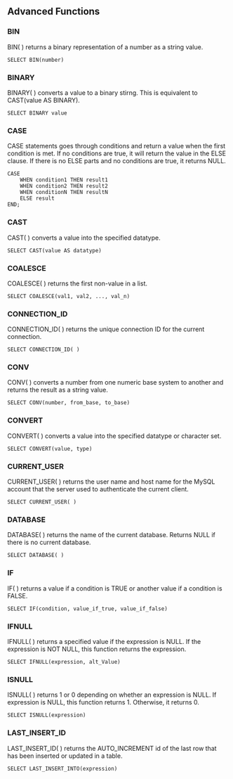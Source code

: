 ## Advanced Functions

### BIN
BIN( ) returns a binary representation of a number as a string value.
```
SELECT BIN(number)
```
### BINARY
BINARY( ) converts a value to a binary stirng. This is equivalent to CAST(value AS BINARY).
```
SELECT BINARY value
```
### CASE
CASE statements goes through conditions and return a value when the first condition is met. If no conditions
are true, it will return the value in the ELSE clause. If there is no ELSE parts and no conditions are true,
it returns NULL.
```
CASE
    WHEN condition1 THEN result1
    WHEN condition2 THEN result2
    WHEN conditionN THEN resultN
    ELSE result
END;
```
### CAST
CAST( ) converts a value into the specified datatype.
```
SELECT CAST(value AS datatype)
```
### COALESCE
COALESCE( ) returns the first non-value in a list.
```
SELECT COALESCE(val1, val2, ..., val_n)
```
### CONNECTION_ID
CONNECTION_ID( ) returns the unique connection ID for the current connection.
```
SELECT CONNECTION_ID( )
```
### CONV
CONV( ) converts a number from one numeric base system to another and returns the result as a string value.
```
SELECT CONV(number, from_base, to_base)
```
### CONVERT
CONVERT( ) converts a value into the specified datatype or character set.
```
SELECT CONVERT(value, type)
```
### CURRENT_USER
CURRENT_USER( ) returns the user name and host name for the MySQL account that the server used to authenticate
the current client.
```
SELECT CURRENT_USER( )
```
### DATABASE
DATABASE( ) returns the name of the current database. Returns NULL if there is no current database.
```
SELECT DATABASE( )
```
### IF
IF( ) returns a value if a condition is TRUE or another value if a condition is FALSE.
```
SELECT IF(condition, value_if_true, value_if_false)
```
### IFNULL
IFNULL( ) returns a specified value if the expression is NULL. If the expression is NOT NULL, this function 
returns the expression.
```
SELECT IFNULL(expression, alt_Value)
```
### ISNULL
ISNULL( ) returns 1 or 0 depending on whether an expression is NULL. If expression is NULL, this function returns 1. Otherwise,
it returns 0.
```
SELECT ISNULL(expression)
```
### LAST_INSERT_ID
LAST_INSERT_ID( ) returns the AUTO_INCREMENT id of the last row that has been inserted or updated in a table.
```
SELECT LAST_INSERT_INTO(expression)
```
